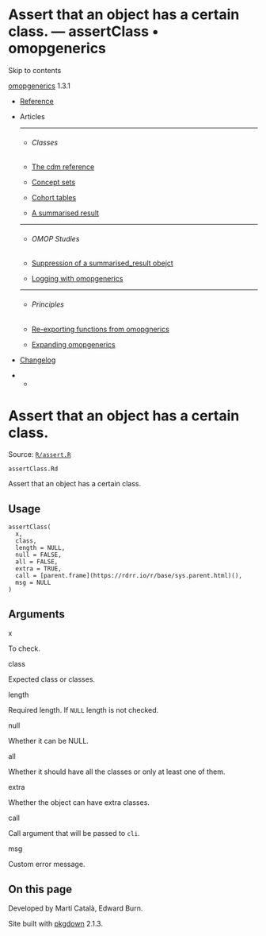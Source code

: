 # Assert that an object has a certain class. — assertClass • omopgenerics

Skip to contents

[omopgenerics](../index.html) 1.3.1

  * [Reference](../reference/index.html)
  * Articles
    * * * *

    * ###### Classes

    * [The cdm reference](../articles/cdm_reference.html)
    * [Concept sets](../articles/codelists.html)
    * [Cohort tables](../articles/cohorts.html)
    * [A summarised result](../articles/summarised_result.html)
    * * * *

    * ###### OMOP Studies

    * [Suppression of a summarised_result obejct](../articles/suppression.html)
    * [Logging with omopgenerics](../articles/logging.html)
    * * * *

    * ###### Principles

    * [Re-exporting functions from omopgnerics](../articles/reexport.html)
    * [Expanding omopgenerics](../articles/expanding_omopgenerics.html)
  * [Changelog](../news/index.html)


  *   * [](https://github.com/darwin-eu/omopgenerics/)



# Assert that an object has a certain class.

Source: [`R/assert.R`](https://github.com/darwin-eu/omopgenerics/blob/v1.3.1/R/assert.R)

`assertClass.Rd`

Assert that an object has a certain class.

## Usage
    
    
    assertClass(
      x,
      class,
      length = NULL,
      null = FALSE,
      all = FALSE,
      extra = TRUE,
      call = [parent.frame](https://rdrr.io/r/base/sys.parent.html)(),
      msg = NULL
    )

## Arguments

x
    

To check.

class
    

Expected class or classes.

length
    

Required length. If `NULL` length is not checked.

null
    

Whether it can be NULL.

all
    

Whether it should have all the classes or only at least one of them.

extra
    

Whether the object can have extra classes.

call
    

Call argument that will be passed to `cli`.

msg
    

Custom error message.

## On this page

Developed by Martí Català, Edward Burn.

Site built with [pkgdown](https://pkgdown.r-lib.org/) 2.1.3.
